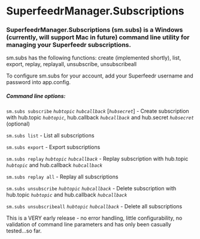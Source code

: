 # SuperfeedrManager.Subscriptions

### SuperfeedrManager.Subscriptions (sm.subs) is a Windows (currently, will support Mac in future) command line utility for managing your Superfeedr subscriptions.

sm.subs has the following functions: create (implemented shortly), list, export, replay, replayall, unsubscribe, unsubscribeall

To configure sm.subs for your account, add your Superfeedr username and password into app.config.

##### Command line options:  

`sm.subs subscribe` *`hubtopic`* *`hubcallback`* [*`hubsecret`*] - Create subscription with hub.topic *`hubtopic`*, hub.callback *`hubcallback`* and hub.secret *`hubsecret`* (optional)  

`sm.subs list` - List all subscriptions  

`sm.subs export` - Export subscriptions  

`sm.subs replay` *`hubtopic`* *`hubcallback`* - Replay subscription with hub.topic *`hubtopic`* and hub.callback *`hubcallback`*  

`sm.subs replay all` - Replay all subscriptions  

`sm.subs unsubscribe` *`hubtopic`* *`hubcallback`* - Delete subscription with hub.topic *`hubtopic`* and hub.callback *`hubcallback`*  

`sm.subs unsubscribeall` *`hubtopic`* *`hubcallback`* - Delete all subscriptions

This is a VERY early release - no error handling, little configurability, no validation of command line parameters and has only been casually tested...so far.
